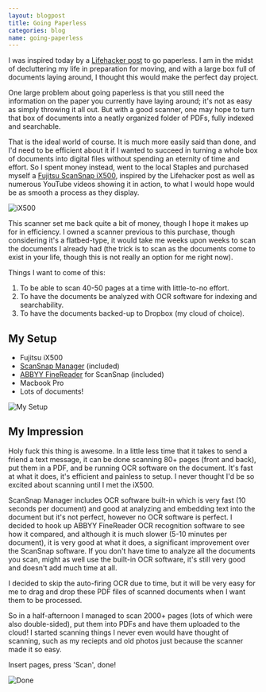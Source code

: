 ```yaml
---
layout: blogpost
title: Going Paperless
categories: blog
name: going-paperless
---
```


I was inspired today by a [Lifehacker post][post] to go paperless. I am in the midst of decluttering my life in preparation for moving, and with a large box full of documents laying around, I thought this would make the perfect day project.<!-- end_excerpt -->


One large problem about going paperless is that you still need the information on the paper you currently have laying around; it's not as easy as simply throwing it all out. But with a good scanner, one may hope to turn that box of documents into a neatly organized folder of PDFs, fully indexed and searchable.

That is the ideal world of course. It is much more easily said than done, and I'd need to be efficient about it if I wanted to succeed in turning a whole box of documents into digital files without spending an eternity of time and effort. So I spent money instead, went to the local Staples and purchased myself a [Fujitsu ScanSnap iX500][ix500], inspired by the Lifehacker post as well as numerous YouTube videos showing it in action, to what I would hope would be as smooth a process as they display.

![iX500](/img/ix500.png "iX500")

This scanner set me back quite a bit of money, though I hope it makes up for in efficiency. I owned a scanner previous to this purchase, though considering it's a flatbed-type, it would take me weeks upon weeks to scan the documents I already had (the trick is to scan as the documents come to exist in your life, though this is not really an option for me right now).

Things I want to come of this:

1. To be able to scan 40-50 pages at a time with little-to-no effort.
2. To have the documents be analyzed with OCR software for indexing and searchability.
3. To have the documents backed-up to Dropbox (my cloud of choice).

## My Setup

- Fujitsu iX500
- [ScanSnap Manager][scansnap] (included)
- [ABBYY FineReader][finereader] for ScanSnap (included)
- Macbook Pro
- Lots of documents!

![My Setup](/img/going-paperless.png "My Setup")

## My Impression

Holy fuck this thing is awesome. In a little less time that it takes to send a friend a text message, it can be done scanning 80+ pages (front and back), put them in a PDF, and be running OCR software on the document. It's fast at what it does, it's efficient and painless to setup. I never thought I'd be so excited about scanning until I met the iX500.

ScanSnap Manager includes OCR software built-in which is very fast (10 seconds per document) and good at analyzing and embedding text into the document but it's not perfect, however no OCR software is perfect. I decided to hook up ABBYY FineReader OCR recognition software to see how it compared, and although it is much slower (5-10 minutes per document), it is very good at what it does, a significant improvement over the ScanSnap software. If you don't have time to analyze all the documents you scan, might as well use the built-in OCR software, it's still very good and doesn't add much time at all.

I decided to skip the auto-firing OCR due to time, but it will be very easy for me to drag and drop these PDF files of scanned documents when I want them to be processed.

So in a half-afternoon I managed to scan 2000+ pages (lots of which were also double-sided), put them into PDFs and have them uploaded to the cloud! I started scanning things I never even would have thought of scanning, such as my reciepts and old photos just because the scanner made it so easy.

Insert pages, press 'Scan', done!

![Done](/img/scanned.png "Done")

[post]: http://lifehacker.com/5993869/five-best-document-scanners-for-going-paperless
[ix500]: http://www.fujitsu.ca/products/scansnap/ix500/
[scansnap]: http://www.fujitsu.com/global/support/computing/peripheral/scanners/software/ix500w-setup.html
[finereader]: http://finereader.abbyy.com/
